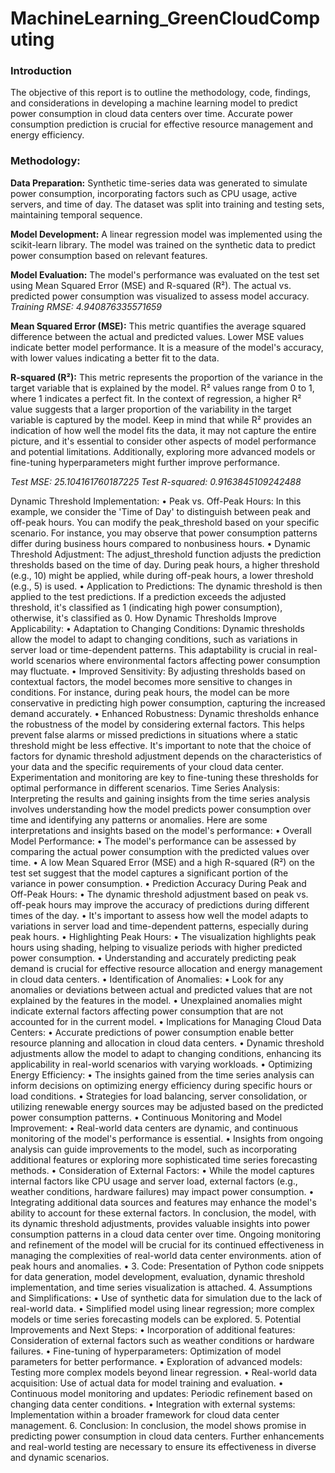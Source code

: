 # MachineLearning_GreenCloudComputing
### Introduction
The objective of this report is to outline the methodology, code, findings, and considerations in developing a machine learning model to predict power consumption in cloud data centers over time. Accurate power consumption prediction is crucial for effective resource management and energy efficiency.
### Methodology:
**Data Preparation:**
Synthetic time-series data was generated to simulate power consumption, incorporating factors such as CPU usage, active servers, and time of day. The dataset was split into
training and testing sets, maintaining temporal sequence.

**Model Development:**
A linear regression model was implemented using the scikit-learn library. The model was trained on the synthetic data to predict power consumption based on relevant features.

**Model Evaluation:**
The model's performance was evaluated on the test set using Mean Squared Error (MSE) and R-squared (R²). The actual vs. predicted power consumption was visualized to assess
model accuracy.
*Training RMSE: 4.940876335571659*

**Mean Squared Error (MSE):** This metric quantifies the average squared difference between the actual and predicted values. Lower MSE values indicate better model
performance. It is a measure of the model's accuracy, with lower values indicating a better fit to the data.

**R-squared (R²):** This metric represents the proportion of the variance in the target variable that is explained by the model. R² values range from 0 to 1, where 1 indicates a perfect fit. In the context of regression, a higher R² value suggests that a larger proportion of the variability in the target variable is captured by the model. Keep in mind that while R² provides an indication of how well the model fits the data, it may not capture the entire picture, and it's essential to consider other aspects of model performance and potential limitations. Additionally, exploring more advanced models or fine-tuning hyperparameters might further improve performance.

*Test MSE: 25.104161760187225
Test R-squared: 0.9163845109242488*

Dynamic Threshold Implementation:
• Peak vs. Off-Peak Hours: In this example, we consider the 'Time of Day' to
distinguish between peak and off-peak hours. You can modify the
peak_threshold based on your specific scenario. For instance, you may observe
that power consumption patterns differ during business hours compared to nonbusiness
hours.
• Dynamic Threshold Adjustment: The adjust_threshold function adjusts the
prediction thresholds based on the time of day. During peak hours, a higher
threshold (e.g., 10) might be applied, while during off-peak hours, a lower threshold
(e.g., 5) is used.
• Application to Predictions: The dynamic threshold is then applied to the test
predictions. If a prediction exceeds the adjusted threshold, it's classified as 1
(indicating high power consumption), otherwise, it's classified as 0.
How Dynamic Thresholds Improve Applicability:
• Adaptation to Changing Conditions: Dynamic thresholds allow the model to
adapt to changing conditions, such as variations in server load or time-dependent
patterns. This adaptability is crucial in real-world scenarios where environmental
factors affecting power consumption may fluctuate.
• Improved Sensitivity: By adjusting thresholds based on contextual factors, the
model becomes more sensitive to changes in conditions. For instance, during peak
hours, the model can be more conservative in predicting high power consumption,
capturing the increased demand accurately.
• Enhanced Robustness: Dynamic thresholds enhance the robustness of the model
by considering external factors. This helps prevent false alarms or missed
predictions in situations where a static threshold might be less effective.
It's important to note that the choice of factors for dynamic threshold adjustment depends
on the characteristics of your data and the specific requirements of your cloud data center.
Experimentation and monitoring are key to fine-tuning these thresholds for optimal
performance in different scenarios.
Time Series Analysis:
Interpreting the results and gaining insights from the time series analysis involves
understanding how the model predicts power consumption over time and identifying any
patterns or anomalies. Here are some interpretations and insights based on the model's
performance:
• Overall Model Performance:
• The model's performance can be assessed by comparing the actual power
consumption with the predicted values over time.
• A low Mean Squared Error (MSE) and a high R-squared (R²) on the test set
suggest that the model captures a significant portion of the variance in power
consumption.
• Prediction Accuracy During Peak and Off-Peak Hours:
• The dynamic threshold adjustment based on peak vs. off-peak hours may
improve the accuracy of predictions during different times of the day.
• It's important to assess how well the model adapts to variations in server
load and time-dependent patterns, especially during peak hours.
• Highlighting Peak Hours:
• The visualization highlights peak hours using shading, helping to visualize
periods with higher predicted power consumption.
• Understanding and accurately predicting peak demand is crucial for effective
resource allocation and energy management in cloud data centers.
• Identification of Anomalies:
• Look for any anomalies or deviations between actual and predicted values
that are not explained by the features in the model.
• Unexplained anomalies might indicate external factors affecting power
consumption that are not accounted for in the current model.
• Implications for Managing Cloud Data Centers:
• Accurate predictions of power consumption enable better resource planning
and allocation in cloud data centers.
• Dynamic threshold adjustments allow the model to adapt to changing
conditions, enhancing its applicability in real-world scenarios with varying
workloads.
• Optimizing Energy Efficiency:
• The insights gained from the time series analysis can inform decisions on
optimizing energy efficiency during specific hours or load conditions.
• Strategies for load balancing, server consolidation, or utilizing renewable
energy sources may be adjusted based on the predicted power consumption
patterns.
• Continuous Monitoring and Model Improvement:
• Real-world data centers are dynamic, and continuous monitoring of the
model's performance is essential.
• Insights from ongoing analysis can guide improvements to the model, such
as incorporating additional features or exploring more sophisticated time
series forecasting methods.
• Consideration of External Factors:
• While the model captures internal factors like CPU usage and server load,
external factors (e.g., weather conditions, hardware failures) may impact
power consumption.
• Integrating additional data sources and features may enhance the model's
ability to account for these external factors.
In conclusion, the model, with its dynamic threshold adjustments, provides valuable
insights into power consumption patterns in a cloud data center over time. Ongoing
monitoring and refinement of the model will be crucial for its continued effectiveness in
managing the complexities of real-world data center environments. ation of peak hours
and anomalies.
•
3. Code:
Presentation of Python code snippets for data generation, model development, evaluation,
dynamic threshold implementation, and time series visualization is attached.
4. Assumptions and Simplifications:
• Use of synthetic data for simulation due to the lack of real-world data.
• Simplified model using linear regression; more complex models or time series
forecasting models can be explored.
5. Potential Improvements and Next Steps:
• Incorporation of additional features: Consideration of external factors such as
weather conditions or hardware failures.
• Fine-tuning of hyperparameters: Optimization of model parameters for better
performance.
• Exploration of advanced models: Testing more complex models beyond linear
regression.
• Real-world data acquisition: Use of actual data for model training and evaluation.
• Continuous model monitoring and updates: Periodic refinement based on changing
data center conditions.
• Integration with external systems: Implementation within a broader framework for
cloud data center management.
6. Conclusion:
In conclusion, the model shows promise in predicting power consumption in cloud data
centers. Further enhancements and real-world testing are necessary to ensure its
effectiveness in diverse and dynamic scenarios.
